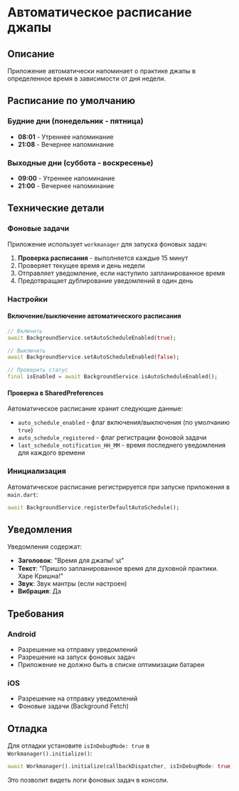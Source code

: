 # Автоматическое расписание джапы

## Описание

Приложение автоматически напоминает о практике джапы в определенное время в зависимости от дня недели.

## Расписание по умолчанию

### Будние дни (понедельник - пятница)
- **08:01** - Утреннее напоминание
- **21:08** - Вечернее напоминание

### Выходные дни (суббота - воскресенье)
- **09:00** - Утреннее напоминание
- **21:00** - Вечернее напоминание

## Технические детали

### Фоновые задачи

Приложение использует `workmanager` для запуска фоновых задач:

1. **Проверка расписания** - выполняется каждые 15 минут
2. Проверяет текущее время и день недели
3. Отправляет уведомление, если наступило запланированное время
4. Предотвращает дублирование уведомлений в один день

### Настройки

#### Включение/выключение автоматического расписания

```dart
// Включить
await BackgroundService.setAutoScheduleEnabled(true);

// Выключить
await BackgroundService.setAutoScheduleEnabled(false);

// Проверить статус
final isEnabled = await BackgroundService.isAutoScheduleEnabled();
```

#### Проверка в SharedPreferences

Автоматическое расписание хранит следующие данные:
- `auto_schedule_enabled` - флаг включения/выключения (по умолчанию `true`)
- `auto_schedule_registered` - флаг регистрации фоновой задачи
- `last_schedule_notification_HH_MM` - время последнего уведомления для каждого времени

### Инициализация

Автоматическое расписание регистрируется при запуске приложения в `main.dart`:

```dart
await BackgroundService.registerDefaultAutoSchedule();
```

## Уведомления

Уведомления содержат:
- **Заголовок**: "Время для джапы! 🕉️"
- **Текст**: "Пришло запланированное время для духовной практики. Харе Кришна!"
- **Звук**: Звук мантры (если настроен)
- **Вибрация**: Да

## Требования

### Android
- Разрешение на отправку уведомлений
- Разрешение на запуск фоновых задач
- Приложение не должно быть в списке оптимизации батареи

### iOS
- Разрешение на отправку уведомлений
- Фоновые задачи (Background Fetch)

## Отладка

Для отладки установите `isInDebugMode: true` в `Workmanager().initialize()`:

```dart
await Workmanager().initialize(callbackDispatcher, isInDebugMode: true);
```

Это позволит видеть логи фоновых задач в консоли.

